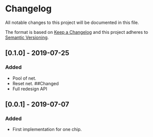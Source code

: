 # Changelog
All notable changes to this project will be documented in this file.

The format is based on [Keep a Changelog](http://keepachangelog.com/en/1.0.0/)
and this project adheres to [Semantic Versioning](http://semver.org/spec/v2.0.0.html).

## [0.1.0] - 2019-07-25
### Added
- Pool of net.
- Reset net.
##Changed
- Full redesign API

## [0.0.1] - 2019-07-07
### Added
- First implementation for one chip.
